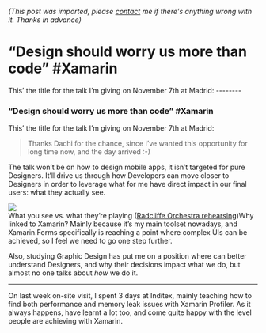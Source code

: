 *(This post was imported, please [contact](#/contact) me if there's anything wrong with it. Thanks in advance)*

  # “Design should worry us more than code” #Xamarin

   This’ the title for the talk I’m giving on November 7th at Madrid:   --------
  
### “Design should worry us more than code” #Xamarin

This’ the title for the talk I’m giving on November 7th at Madrid:


> [](https://twitter.com/XDevMadrid/status/918158111571095552)
Thanks Dachi for the chance, since I’ve wanted this opportunity for long time now, and the day arrived :-)

The talk won’t be on how to design mobile apps, it isn’t targeted for pure Designers. It’ll drive us through how Developers can move closer to Designers in order to leverage what for me have direct impact in our final users: what they actually see.

![](https://cdn-images-1.medium.com/max/800/1*-UzVWdVAqeHlyzWMXDqCgw.jpeg)  
What you see vs. what they’re playing ([Radcliffe Orchestra rehearsing](https://www.flickr.com/photos/11152520@N03/5504054428/in/photolist-9onHC9-5u5We-52uvA-3kCBco-9iRBQc-e4RfKs-PHrAk-a7KUBL-a7KXJW-a7H3Vi-brh9wV-g79Efk-52g32C-eB5X9f-9niaRu-5m47EH-4rJq5A-6oxw15-qRqitz-qz1fm3-qjUiY3-NuZaH-c2E1VU-c2DSQu-A9X5S-c2E4p3-9nf8nr-9niaSQ-6eEUF7-qRqjbB-8cRhFs-9niaFA-9nf8rp-82LH8n-9niaWb-9niaQ1-aArBNz-eJhBGW-c2E4CG-c2E1mS-9jxxY-eaAGae-oFcebk-c2E4X9-c2DSgo-4EwMDP-fKzEMh-c2DVU5-7XcSZ-9jxNW))Why linked to Xamarin? Mainly because it’s my main toolset nowadays, and Xamarin.Forms specifically is reaching a point where complex UIs can be achieved, so I feel we need to go one step further.

Also, studying Graphic Design has put me on a position where can better understand Designers, and why their decisions impact what we do, but almost no one talks about _how_ we do it.

  
  
--------
  
On last week on-site visit, I spent 3 days at Inditex, mainly teaching how to find both performance and memory leak issues with Xamarin Profiler. As it always happens, have learnt a lot too, and come quite happy with the level people are achieving with Xamarin.